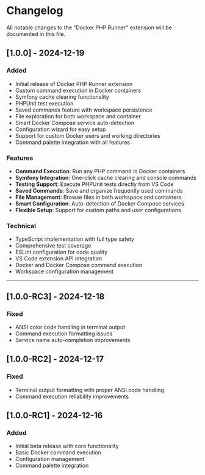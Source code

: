 # Changelog

All notable changes to the "Docker PHP Runner" extension will be documented in this file.

## [1.0.0] - 2024-12-19

### Added
- Initial release of Docker PHP Runner extension
- Custom command execution in Docker containers
- Symfony cache clearing functionality
- PHPUnit test execution
- Saved commands feature with workspace persistence
- File exploration for both workspace and container
- Smart Docker Compose service auto-detection
- Configuration wizard for easy setup
- Support for custom Docker users and working directories
- Command palette integration with all features

### Features
- **Command Execution**: Run any PHP command in Docker containers
- **Symfony Integration**: One-click cache clearing and console commands
- **Testing Support**: Execute PHPUnit tests directly from VS Code
- **Saved Commands**: Save and organize frequently used commands
- **File Management**: Browse files in both workspace and containers
- **Smart Configuration**: Auto-detection of Docker Compose services
- **Flexible Setup**: Support for custom paths and user configurations

### Technical
- TypeScript implementation with full type safety
- Comprehensive test coverage
- ESLint configuration for code quality
- VS Code extension API integration
- Docker and Docker Compose command execution
- Workspace configuration management

---

## [1.0.0-RC3] - 2024-12-18

### Fixed
- ANSI color code handling in terminal output
- Command execution formatting issues
- Service name auto-completion improvements

## [1.0.0-RC2] - 2024-12-17

### Fixed
- Terminal output formatting with proper ANSI code handling
- Command execution reliability improvements

## [1.0.0-RC1] - 2024-12-16

### Added
- Initial beta release with core functionality
- Basic Docker command execution
- Configuration management
- Command palette integration
